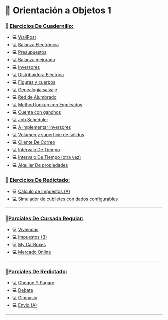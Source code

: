 # 📌 **Orientación a Objetos 1**


### 📄 [Ejercicios De Cuadernillo:]()

- 💻 [WallPost](https://github.com/caroalonso/POO1/tree/main/Ejercicios%20Cuadernillo/1%20WallPost)
- 💻 [Balanza Electrónica](https://github.com/caroalonso/POO1/tree/main/Ejercicios%20Cuadernillo/2%20Balanza%20Electr%C3%B3nica)
- 💻 [Presupuestos](https://github.com/caroalonso/POO1/tree/main/Ejercicios%20Cuadernillo/3%20Presupuestos)
- 💻 [Balanza mejorada](https://github.com/caroalonso/POO1/tree/main/Ejercicios%20Cuadernillo/4%20Balanza%20mejorada)
- 💻 [Inversores](https://github.com/caroalonso/POO1/tree/main/Ejercicios%20Cuadernillo/5%20Inversores)
- 💻 [Distribuidora Eléctrica](https://github.com/caroalonso/POO1/tree/main/Ejercicios%20Cuadernillo/6%20Distribuidora%20El%C3%A9ctrica)
- 💻 [Figuras y cuerpos](https://github.com/caroalonso/POO1/tree/main/Ejercicios%20Cuadernillo/7%20Figuras%20y%20Cuerpos)
- 💻 [Genealogía salvaje](https://github.com/caroalonso/POO1/tree/main/Ejercicios%20Cuadernillo/8%20Genealog%C3%ADa%20salvaje)
- 💻 [Red de Alumbrado](https://github.com/caroalonso/POO1/tree/main/Ejercicios%20Cuadernillo/9%20Red%20de%20Alumbrado)
- 💻 [Method lookup con Empleados](https://github.com/caroalonso/POO1/tree/main/Ejercicios%20Cuadernillo/10%20Method%20lookup%20con%20Empleados)
- 💻 [Cuenta con ganchos](https://github.com/caroalonso/POO1/tree/main/Ejercicios%20Cuadernillo/11%20Cuenta%20con%20ganchos)
- 💻 [Job Scheduler](https://github.com/caroalonso/POO1/tree/main/Ejercicios%20Cuadernillo/12%20Job%20Scheduler)
- 💻 [A implementar inversores](https://github.com/caroalonso/POO1/tree/main/Ejercicios%20Cuadernillo/13%20A%20implementar%20inversores)
- 💻 [Volumen y superficie de sólidos](https://github.com/caroalonso/POO1/tree/main/Ejercicios%20Cuadernillo/14%20Volumen%20y%20superficie%20de%20s%C3%B3lidos)
- 💻 [Cliente De Correo](https://github.com/caroalonso/POO1/tree/main/Ejercicios%20Cuadernillo/15%20Cliente%20De%20Correo)
- 💻 [Intervalo De Tiempo](https://github.com/caroalonso/POO1/tree/main/Ejercicios%20Cuadernillo/16%20Intervalo%20De%20Tiempo)
- 💻 [Intervalo De Tiempo (otra vez)](https://github.com/caroalonso/POO1/tree/main/Ejercicios%20Cuadernillo/17%20Intervalo%20De%20Tiempo%20(otra%20vez))
- 💻 [Alquiler De propiedades](https://github.com/caroalonso/POO1/tree/main/Ejercicios%20Cuadernillo/19%20%20Alquiler%20de%20propiedades)


### 📄 [Ejercicios De Redictado:]() 

- 💻 [Cálculo de impuestos (A)](https://github.com/caroalonso/POO1/tree/main/Ejercicios%20Redicatado/CalculosDeImpuestosA)
- 💻 [Simulador de cubiletes con dados configurables](https://github.com/caroalonso/POO1/tree/main/Ejercicios%20Redicatado/CubileteYdados)

---
### 📍[Parciales De Cursada Regular:]()
- 💻 [Viviendas](https://github.com/caroalonso/POO1/tree/main/Parciales%20Cursada%20Regular/Parcial%20Viviendas)
- 💻 [Impuestos (B)](https://github.com/caroalonso/POO1/tree/main/Parciales%20Cursada%20Regular/Parcial%20Impuestos%20B)
- 💻 [My CarBoxes](https://github.com/caroalonso/POO1/tree/main/Parciales%20Cursada%20Regular/Parcial%20MyCarBoxes)
- 💻 [Mercado Online](https://github.com/caroalonso/POO1/tree/main/Parciales%20Cursada%20Regular/Parcial%20MercadoOnline)

---
### 📍[Parciales  De Redictado:]()

- 💻 [Cheque Y Pagare](https://github.com/caroalonso/POO1/tree/main/Parciales%20Redictado/Parcial%20ChequeyPagare)
- 💻 [Debate](https://github.com/caroalonso/POO1/tree/main/Parciales%20Redictado/Parcial%20Debate)
- 💻 [Gimnasio](https://github.com/caroalonso/POO1/tree/main/Parciales%20Redictado/Parcial%20Gimnasio)
- 💻 [Envio (A)](https://github.com/caroalonso/POO1/tree/main/Parciales%20Redictado/Parcial%20Envio%20A)


---

